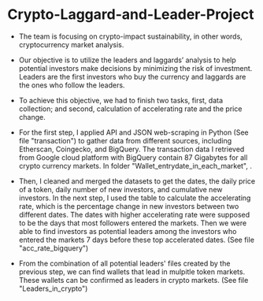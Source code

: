 # Crypto-Laggard-and-Leader-Project
- The team is focusing on crypto-impact sustainability, in other words, cryptocurrency market analysis. 
- Our objective is to utilize the leaders and laggards’ analysis to help potential investors make decisions by minimizing the risk of investment. Leaders are the first investors who buy the currency and laggards are the ones who follow the leaders. 

- To achieve this objective, we had to finish two tasks, first, data collection; and second, calculation of accelerating rate and the price change. 

- For the first step, I applied API and JSON web-scraping in Python (See file "transaction") to gather data from different sources, including Etherscan, Coingecko, and BigQuery. The transaction data I retrieved from Google cloud platform with BigQuery contain 87 Gigabytes for all crypto currency markets. In folder "Wallet_entrydate_in_each_market", .

- Then, I cleaned and merged the datasets to get the dates, the daily price of a token, daily number of new investors, and cumulative new investors. In the next step, I used the table to calculate the accelerating rate, which is the percentage change in new investors between two different dates. The dates with higher accelerating rate were supposed to be the days that most followers entered the markets. Then we were able to find investors as potential leaders among the investors who entered the markets 7 days before these top accelerated dates. (See file "acc_rate_bigquery")

- From the combination of all potential leaders' files created by the previous step, we can find wallets that lead in mulpitle token markets. These wallets can be confirmed as leaders in crypto markets. (See file "Leaders_in_crypto")
